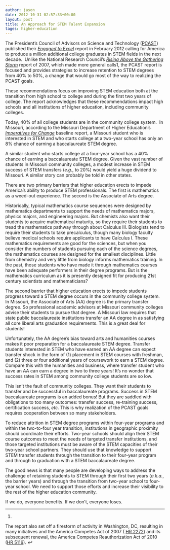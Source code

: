 ```yaml
---
author: jason
date: 2012-10-31 02:57:33+00:00
layout: post
title: An Approach for STEM Talent Expansion
tages: higher-education
---
```


The President’s Council of Advisors on Science and Technology ([PCAST](http://www.whitehouse.gov/administration/eop/ostp/pcast)) published their [_Engaged to Excel_](http://www.whitehouse.gov/sites/default/files/microsites/ostp/pcast-engage-to-excel-final_feb.pdf) report in February 2012 calling for America to produce a million additional college graduates in STEM fields in the next decade.  Unlike the National Research Council’s [_Rising Above the Gathering Storm_](http://www.nap.edu/catalog.php?record_id=11463) report of 2007, which made more general calls1, the PCAST report is focused and provides strategies to increase retention to STEM degrees from 40% to 50%, a change that would go most of the way to realizing the PCAST goals.

These recommendations focus on improving STEM education both at the transition from high school to college and during the first two years of college. The report acknowledges that these recommendations impact high schools and all institutions of higher education, including community colleges.

Today, 40% of all college students are in the community college system.  In Missouri, according to the Missouri Department of Higher Education’s [_Imperatives for Change_](http://www.dhe.mo.gov/ifc/ifcbaselinereport.php) baseline report, a Missouri student who is interested in STEM and who starts college at a two-year school has only an 8% chance of earning a baccalaureate STEM degree.  

A similar student who starts college at a four-year school has a 40% chance of earning a baccalaureate STEM degree. Given the vast number of students in Missouri community colleges, a modest increase in STEM success of STEM transfers (_e.g._, to 20%) would yield a huge dividend to Missouri. A similar story can probably be told in other states.

There are two primary barriers that higher education erects to impede America’s ability to produce STEM professionals. The first is mathematics as a weed-out experience. The second is the Associate of Arts degree.

Historically, typical mathematics course sequences were designed by mathematics departments to support the needs of mathematics majors, physics majors, and engineering majors. But chemists also want their students to acquire mathematical maturity, so they require their students to tread the mathematics pathway through about Calculus III. Biologists tend to require their students to take precalculus, though many biology faculty believe medical schools require applicants to have Calculus I. These mathematics requirements are good for the sciences, but when you consider the numbers of students pursuing each of the science degrees, the mathematics courses are designed for the smallest disciplines. Little from chemistry and very little from biology informs mathematics training. In the past, those students who have made it through mathematics courses have been adequate performers in their degree programs. But is the mathematics curriculum as it is presently designed fit for producing 21st century scientists and mathematicians?





The second barrier that higher education erects to impede students progress toward a STEM degree occurs in the community college system. In Missouri, the Associate of Arts (AA) degree is the primary transfer degree. So professional academic advisors at Missouri community colleges advise their students to pursue that degree. A Missouri law requires that state public baccalaureate institutions transfer an AA degree in as satisfying all core liberal arts graduation requirements. This is a great deal for students!





Unfortunately, the AA degree’s bias toward arts and humanities courses makes it poor preparation for a baccalaureate STEM degree. Transfer students interested in STEM who have earned an AA degree can expect transfer shock in the form of (1) placement in STEM courses with freshman, and (2) three or four additional years of coursework to earn a STEM degree. Compare this with the humanities and business, where transfer student who have an AA can earn a degree in two to three years! It’s no wonder that success rates in STEM among community college students are so low.





This isn’t the fault of community colleges. They want their students to transfer and be successful in baccalaureate programs. Success in STEM baccalaureate programs is an added bonus! But they are saddled with obligations to too many outcomes: transfer success, re-training success, certification success, _etc._ This is why realization of the PCAST goals requires cooperation between so many stakeholders.





To reduce attrition in STEM degree programs within four-year programs and within the two-to-four year transition, institutions in geographic proximity should coordinate their efforts. Two-year schools should align their STEM course outcomes to meet the needs of targeted transfer institutions, and those targeted institutions must be aware of the STEM capacities of their two-year school partners. They should use that knowledge to support STEM transfer students through the transition to their four-year program and through to graduation with a STEM baccalaureate degree.





The good news is that many people are developing ways to address the challenge of retaining students to STEM through their first two years (_a.k.a._, the barrier years) and through the transition from two-year school to four-year school. We need to support those efforts and increase their visibility to the rest of the higher education community.





If we do, everyone benefits. If we don’t, everyone loses.








* * *







  1. 


The report also set off a firestorm of activity in Washington, DC, resulting in many initiatives and the America Competes Act of 2007 ( [HR 2272](http://www.govtrack.us/congress/bills/110/hr2272)) and its subsequent renewal, the America Competes Reauthorization Act of 2010 ([HR 5116](http://www.govtrack.us/congress/bills/111/hr5116)). ↩







